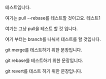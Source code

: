 테스트입니다.

여기는 pull --rebase를 테스트할 것이고요. 테스트1

여기는 그냥 pull을 테스트 할 것 입니다.

여기 부터는 branch를 나눠서 테스트를 할 것입니다.

git merge를 테스트하기 위한 문장입니다.

git rebase를 테스트하기 위한 문장입니다.

git revert를 테스트 하기 위한 문장입니다.
